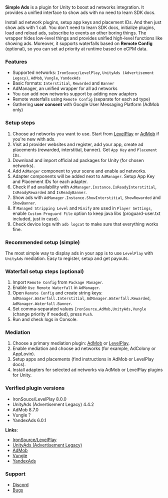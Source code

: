 **Simple Ads** is a plugin for Unity to boost ad networks integration. It provides a unified interface to show ads with no need to learn SDK docs.

Install ad network plugins, setup app keys and placement IDs. And then just show ads with 1 call. You don't need to learn SDK docs, initialize plugins, load and reload ads, subscribe to events an other boring things. The wrapper hides low-level things and provides unified high-level functions like showing ads. Moreover, it supports waterfalls based on **Remote Config** (optional), so you can set ad priority at runtime based on eCPM data.

### Features
* Supported networks: `IronSouce/LevelPlay`, `UnityAds (Advertisement Legacy)`, `AdMob`, `Vungle`, `YandexAds`
* Basic formats: `Interstitial`, `Rewarded` and `Banner`
* AdManager, an unified wrapper for all ad networks
* You can add new networks support by adding new adapters
* Remote waterfalls using `Remote Config` (separate for each ad type)
* Gathering **user consent** with Google User Messaging Platform (AdMob only)

### Setup steps
1. Choose ad networks you want to use. Start from [LevelPlay](https://developers.is.com/ironsource-mobile/unity/unity-plugin/) or [AdMob](https://developers.google.com/admob/unity/quick-start) if you're new with ads.
2. Visit ad provider websites and register, add your app, create ad placements (rewarded, interstitial, banner). Get `App Key` and `Placement IDs`.
3. Download and import official ad packages for Unity (for chosen networks).
4. Add `AdManger` component to your scene and enable ad networks.
5. Adapter components will be added next to `AdManager`. Setup App Key and Placement IDs for each adapter.
6. Check if ad availability with `AdManager.Instance.IsReadyInterstitial`, `IsReadyRewarded` and `IsReadyBanner`.
7. Show ads with `AdManager.Instance.ShowInterstitial`, `ShowRewarded` and `ShowBanner`.
8. If `Managed Stripping Level` and `Minify` are used in `Player Settings`, enable `Custom Proguard File` option to keep java libs (proguard-user.txt included, just in case).
9. Check device logs with `adb logcat` to make sure that everything works fine.

### Recommended setup (simple)
The most simple way to display ads in your app is to use `LevelPlay` with `UnityAds` mediation. Easy to register, setup and get payouts.

### Waterfall setup steps (optional)
1. Import `Remote Config` from `Package Manager`.
2. Enable `Use Remote Waterfall` in `AdManager`.
3. Open `Remote Config` and create string keys: `AdManager.Waterfall.Interstitial`, `AdManager.Waterfall.Rewarded`, `AdManager.Waterfall.Banner`.
4. Set comma-separated values `IronSource,AdMob,UnityAds,Vungle` (change priority if needed), press `Push`.
5. Run and check logs in Console.

### Mediation
1. Choose a primary mediation plugin: [AdMob](https://developers.google.com/admob/unity/mediate) or [LevelPlay](https://developers.is.com/ironsource-mobile/unity/mediation-networks-unity).
2. Enable mediation and choose ad networks (for example, AdColony or AppLovin).
3. Setup apps and placements (find instructions in AdMob or LevelPlay docs).
3. Install adapters for selected ad networks via AdMob or LevelPlay plugins for Unity.

### Verified plugin versions
* IronSouce/LevelPlay 8.0.0
* UnityAds (Advertisement Legacy) 4.4.2
* AdMob 8.7.0
* Vungle ?
* YandexAds 6.0.1

<strong>Links</strong>:
* [IronSource/LevelPlay](https://developers.is.com/ironsource-mobile/unity/unity-plugin/)
* [UnityAds (Advertisement Legacy)](https://unity.com/products/unity-ads)
* [AdMob](https://admob.google.com/)
* [Vungle](https://app.vungle.com/)
* [YandexAds](https://ads.yandex.com/monetization/)

### Support
* [Discord](https://discord.gg/4ht2AhW)
* [Bugs](https://github.com/hippogamesunity/SimpleAds/issues)
